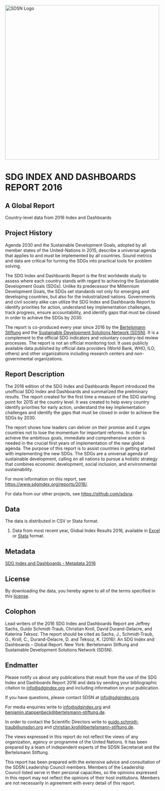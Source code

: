 <img src="https://github.com/sdsna/2019SustainableDevelopmentReport/blob/master/SDSN_logo.jpg" width="500" alt="SDSN Logo">

# SDG INDEX AND DASHBOARDS REPORT 2016  
## A Global Report
Country-level data from 2016 Index and Dashboards

## Project History
Agenda 2030 and the Sustainable Development Goals, adopted by all member states of the United-Nations in 2015, describe a universal agenda that applies to and must be implemented by all countries. Sound metrics and data are critical for turning the SDGs into practical tools for problem solving.

The SDG Index and Dashboards Report is the first worldwide study to assess where each country stands with regard to achieving the Sustainable Development Goals (SDGs). Unlike its predecessor the Millennium Development Goals, the SDGs set standards not only for emerging and developing countries, but also for the industrialized nations. Governments and civil society alike can utilize the SDG Index and Dashboards Report to identify priorities for action, understand key implementation challenges, track progress, ensure accountability, and identify gaps that must be closed in order to achieve the SDGs by 2030.

The report is co-produced every year since 2016 by the [Bertelsmann Stiftung](https://www.bertelsmann-stiftung.de/de/startseite/) and the [Sustainable Development Solutions Network (SDSN)](http://unsdsn.org/). It is a complement to the official SDG indicators and voluntary country-led review processes. The report is not an official monitoring tool. It uses publicly available data published by official data providers (World Bank, WHO, ILO, others) and other organizations including research centers and non-governmental organizations.


## Report Description
The 2016 edition of the SDG Index and Dashboards Report introduced the unofficial SDG Index and Dashboards and summarized the preliminary results. The report created for the first time a measure of the SDG starting point for 2015 at the country level. It was created to help every country identify priorities for early action, understand the key implementation challenges and identify the gaps that must be closed in order to achieve the SDGs by 2030.

The report shows how leaders can deliver on their promise and it urges countries not to lose the momentum for important reforms. In order to achieve the ambitious goals, immediate and comprehensive action is needed in the crucial first years of implementation of the new global agenda. The purpose of this report is to assist countries in getting started with implementing the new SDGs. The SDGs are a universal agenda of sustainable development, calling on all nations to pursue a holistic strategy that combines economic development, social inclusion, and environmental sustainability.

For more information on this report, see https://www.sdgindex.org/reports/2016/.

For data from our other projects, see https://github.com/sdsna.

## Data

The data is distributed in CSV or Stata format.

1. Data from most recent year, Global Index Results 2016, available in [Excel](https://github.com/sdsna/2016GlobalIndex/blob/master/2016GlobalIndexResults.xlsx) or [Stata](https://github.com/sdsna/2016GlobalIndex/blob/master/2016GlobalIndexResults.dta) format.

## Metadata

[SDG Index and Dashboards - Metadata 2016](https://github.com/sdsna/2016GlobalIndex/blob/master/2016GlobalIndexMetadata.pdf)

## License

By downloading the data, you hereby agree to all of the terms specified in this [license](https://github.com/sdsna).

## Colophon
Lead writers of the 2016 SDG Index and Dashboards Report are Jeffrey Sachs, Guido Schmidt-Traub, Christian Kroll, David Durand-Delacre, and Katerina Teksoz. The report should be cited as Sachs, J., Schmidt-Traub, G., Kroll, C., Durand-Delacre, D. and Teksoz, K. (2016): An SDG Index and Dashboards – Global Report. New York: Bertelsmann Stiftung and Sustainable Development Solutions Network (SDSN).

## Endmatter

Please notify us about any publications that result from the use of the SDG Index and Dashboards Report 2016 and data by sending your bibliographic citation to info@sdgindex.org and including information on your publication.

If you have questions, please contact SDSN at <info@sdgindex.org>.

For media enquiries write to info@sdgindex.org and benjamin.stappenbeck@bertelsmann-stiftung.de.

In order to contact the Scientific Directors write to guido.schmidt-traub@unsdsn.org and christian.kroll@bertelsmann-stiftung.de.

The views expressed in this report do not reflect the views of any organization, agency or programme of the United Nations. It has been prepared by a team of independent experts of the SDSN Secretariat and the Bertelsmann Stiftung.

This report has been prepared with the extensive advice and consultation of the SDSN Leadership Council members. Members of the Leadership Council listed serve in their personal capacities, so the opinions expressed in this report may not reflect the opinions of their host institutions. Members are not necessarily in agreement with every detail of this report.


